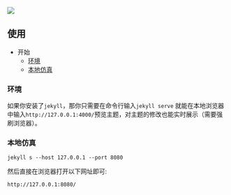 

![](https://raw.githubusercontent.com/zhao-guang-nan/zhao-guang-nan.github.io/master/img/mainpage_info.PNG)

## 使用

* 开始
	* [环境](#环境)
	* [本地仿真](#本地仿真)

### 环境

如果你安装了`jekyll`，那你只需要在命令行输入`jekyll serve` 就能在本地浏览器中输入`http://127.0.0.1:4000/`预览主题，对主题的修改也能实时展示（需要强刷浏览器）。

### 本地仿真

```http
jekyll s --host 127.0.0.1 --port 8080
```

然后直接在浏览器打开以下网址即可:

```http
http://127.0.0.1:8080/
```

